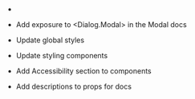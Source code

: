 - <Box alignY="center" alignX="center">
- Add exposure to <Dialog.Modal> in the Modal docs
- Update global styles
- Update styling components
- Add Accessibility section to components

- Add descriptions to props for docs
